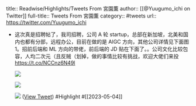 title:: Readwise/Highlights/Tweets From 宮園薫
author:: [[@Yuugumo_ichi on Twitter]]
full-title:: Tweets From 宮園薫
category:: #tweets
url:: https://twitter.com/Yuugumo_ichi

- 这次真是招聘帖了，我司招聘，公司 A 轮 startup，总部在新加坡，北美和国内也都有分部，远程办公，目前在做的是 AIGC 方向，其他公司详情见下面图 1。招前后端和 ML 方向的带佬，前后端的 JD 贴在下面了。。公司文化比较包容，人均二次元（且反贼（划掉，做的事情比较有挑战，欢迎大佬们来投 https://t.co/NCCnz6N49l
  
  ![](https://pbs.twimg.com/media/FrPctuSX0AAPjS7.png)
  
  ![](https://pbs.twimg.com/media/FrPdI_wXoAA9Oxy.jpg)
  
  ![](https://pbs.twimg.com/media/FrPdUmBWYAEuzhk.jpg) ([View Tweet](https://twitter.com/Yuugumo_ichi/status/1635897520441249792)) #Highlight #[[2023-05-04]]